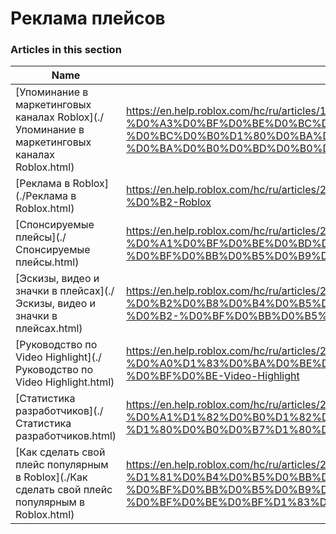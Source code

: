 # Реклама плейсов  
### Articles in this section
Name|URL
-|-
[Упоминание в маркетинговых каналах Roblox](./Упоминание в маркетинговых каналах Roblox.html) |https://en.help.roblox.com/hc/ru/articles/13265567553812-%D0%A3%D0%BF%D0%BE%D0%BC%D0%B8%D0%BD%D0%B0%D0%BD%D0%B8%D0%B5-%D0%B2-%D0%BC%D0%B0%D1%80%D0%BA%D0%B5%D1%82%D0%B8%D0%BD%D0%B3%D0%BE%D0%B2%D1%8B%D1%85-%D0%BA%D0%B0%D0%BD%D0%B0%D0%BB%D0%B0%D1%85-Roblox
[Реклама в Roblox](./Реклама в Roblox.html) |https://en.help.roblox.com/hc/ru/articles/203313840-%D0%A0%D0%B5%D0%BA%D0%BB%D0%B0%D0%BC%D0%B0-%D0%B2-Roblox
[Спонсируемые плейсы](./Спонсируемые плейсы.html) |https://en.help.roblox.com/hc/ru/articles/206455923-%D0%A1%D0%BF%D0%BE%D0%BD%D1%81%D0%B8%D1%80%D1%83%D0%B5%D0%BC%D1%8B%D0%B5-%D0%BF%D0%BB%D0%B5%D0%B9%D1%81%D1%8B
[Эскизы, видео и значки в плейсах](./Эскизы, видео и значки в плейсах.html) |https://en.help.roblox.com/hc/ru/articles/203314060-%D0%AD%D1%81%D0%BA%D0%B8%D0%B7%D1%8B-%D0%B2%D0%B8%D0%B4%D0%B5%D0%BE-%D0%B8-%D0%B7%D0%BD%D0%B0%D1%87%D0%BA%D0%B8-%D0%B2-%D0%BF%D0%BB%D0%B5%D0%B9%D1%81%D0%B0%D1%85
[Руководство по Video Highlight](./Руководство по Video Highlight.html) |https://en.help.roblox.com/hc/ru/articles/203312520-%D0%A0%D1%83%D0%BA%D0%BE%D0%B2%D0%BE%D0%B4%D1%81%D1%82%D0%B2%D0%BE-%D0%BF%D0%BE-Video-Highlight
[Статистика разработчиков](./Статистика разработчиков.html) |https://en.help.roblox.com/hc/ru/articles/203314110-%D0%A1%D1%82%D0%B0%D1%82%D0%B8%D1%81%D1%82%D0%B8%D0%BA%D0%B0-%D1%80%D0%B0%D0%B7%D1%80%D0%B0%D0%B1%D0%BE%D1%82%D1%87%D0%B8%D0%BA%D0%BE%D0%B2
[Как сделать свой плейс популярным в Roblox](./Как сделать свой плейс популярным в Roblox.html) |https://en.help.roblox.com/hc/ru/articles/203313420-%D0%9A%D0%B0%D0%BA-%D1%81%D0%B4%D0%B5%D0%BB%D0%B0%D1%82%D1%8C-%D1%81%D0%B2%D0%BE%D0%B9-%D0%BF%D0%BB%D0%B5%D0%B9%D1%81-%D0%BF%D0%BE%D0%BF%D1%83%D0%BB%D1%8F%D1%80%D0%BD%D1%8B%D0%BC-%D0%B2-Roblox